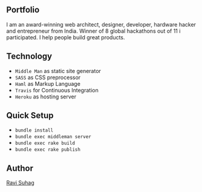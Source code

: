 ## Portfolio
I am an award-winning web architect, designer, developer, hardware hacker and entrepreneur from India. Winner of 8 global hackathons out of 11 i participated. I help people build great products.

## Technology

* ```Middle Man``` as static site generator
* ```SASS``` as CSS preprocessor
* ```Haml``` as Markup Language
* ```Travis``` for Continuous Integration
* ```Heroku``` as hosting server

## Quick Setup
- ```bundle install```
- ```bundle exec middleman server```
- ```bundle exec rake build```
- ```bundle exec rake publish```

## Author

[Ravi Suhag](http://twitter.com/Ravi_Suhag)
